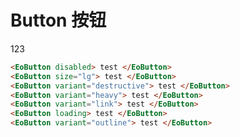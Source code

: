 # Button 按钮

<EoButton loading> 123 </EoButton>

```html
<EoButton disabled> test </EoButton>
<EoButton size="lg"> test </EoButton>
<EoButton variant="destructive"> test </EoButton>
<EoButton variant="heavy"> test </EoButton>
<EoButton variant="link"> test </EoButton>
<EoButton loading> test </EoButton>
<EoButton variant="outline"> test </EoButton>
```
